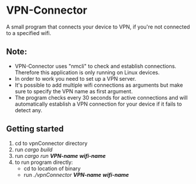 # VPN-Connector
A small program that connects your device to VPN, if you're not connected to a specified wifi.

## Note: 
- VPN-Connector uses "nmcli" to check and establish connections. Therefore this application is only running on Linux devices.
- In order to work you need to set up a VPN server.  
- It's possible to add multiple wifi connections as arguments but make sure to specify the VPN name as first argument.
- The program checks every 30 seconds for active connections and will automatically establish a VPN connection for your device if it fails to detect any. 

## Getting started
1. cd to vpnConnector directory
2. run *cargo build*
3. run *cargo run **VPN-name** **wifi-name***
4. to run program directly:
    - cd to location of binary
    - run *./vpnConnector **VPN-name** **wifi-name***
